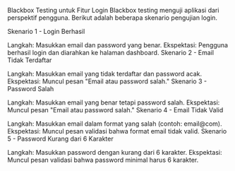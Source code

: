 Blackbox Testing untuk Fitur Login
Blackbox testing menguji aplikasi dari perspektif pengguna. Berikut adalah beberapa skenario pengujian login.

Skenario 1 - Login Berhasil

Langkah: Masukkan email dan password yang benar.
Ekspektasi: Pengguna berhasil login dan diarahkan ke halaman dashboard.
Skenario 2 - Email Tidak Terdaftar

Langkah: Masukkan email yang tidak terdaftar dan password acak.
Ekspektasi: Muncul pesan "Email atau password salah."
Skenario 3 - Password Salah

Langkah: Masukkan email yang benar tetapi password salah.
Ekspektasi: Muncul pesan "Email atau password salah."
Skenario 4 - Email Tidak Valid

Langkah: Masukkan email dalam format yang salah (contoh: email@com).
Ekspektasi: Muncul pesan validasi bahwa format email tidak valid.
Skenario 5 - Password Kurang dari 6 Karakter

Langkah: Masukkan password dengan kurang dari 6 karakter.
Ekspektasi: Muncul pesan validasi bahwa password minimal harus 6 karakter.
